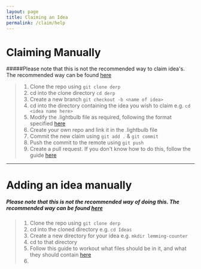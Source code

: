 ```yaml
---
layout: page
title: Claiming an Idea
permalink: /claim/help
---
```

# **Claiming Manually**
#####Please note that this is not the recommended way to claim idea's. The recommended way can be found [here](http://derp)

> 1. Clone the repo using `git clone derp`
> 2. cd into the clone directory `cd derp`
> 3. Create a new branch `git checkout -b <name of idea>`
> 4. cd into the directory containing the idea  you wish to claim e.g. `cd <idea name here>`
> 5. Modify the .lightbulb file as required, following the format specified [here](http://placehold)
> 6. Create your own repo and link it in the .lightbulb file
> 7. Commit the new claim using `git add .` & `git commit`
> 8. Push the commit to the remote using `git push`
> 9. Create a pull request. If you don't know how to do this, follow the guide [here](https://help.github.com/articles/creating-a-pull-request/)

-----
# **Adding an idea manually**
##### Please note that this is not the recommended way of doing this. The recommended way can be found [here](http://derp)

>1. Clone the repo using `git clone derp`
>2. cd into the cloned directory e.g. `cd Ideas`
>3. Create a new directory for your idea e.g. `mkdir lemming-counter`
>4. cd to that directory
>5. Follow this guide to workout what files should be in it, and what they should contain [here](http://derp)
>6. 